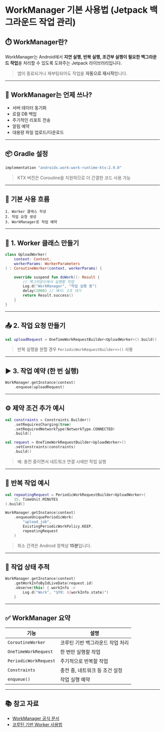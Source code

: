# WorkManager 기본 사용법 (Jetpack 백그라운드 작업 관리)

## ⏱️ WorkManager란?

WorkManager는 Android에서 **지연 실행, 반복 실행, 조건부 실행이 필요한 백그라운드 작업**을 처리할 수 있도록 도와주는 Jetpack 라이브러리입니다.

> 앱이 종료되거나 재부팅되어도 작업을 **자동으로 재시작**합니다.

---

## 🎯 WorkManager는 언제 쓰나?

- 서버 데이터 동기화
- 로컬 DB 백업
- 주기적인 리포트 전송
- 알림 예약
- 대용량 파일 업로드/다운로드

---

## 📦 Gradle 설정

```gradle
implementation "androidx.work:work-runtime-ktx:2.9.0"
````

> KTX 버전은 Coroutine을 지원하므로 더 간결한 코드 사용 가능

---

## 🧱 기본 사용 흐름

```
1. Worker 클래스 작성
2. 작업 요청 생성
3. WorkManager로 작업 예약
```

---

## 🧪 1. Worker 클래스 만들기

```kotlin
class UploadWorker(
    context: Context,
    workerParams: WorkerParameters
) : CoroutineWorker(context, workerParams) {

    override suspend fun doWork(): Result {
        // 백그라운드에서 실행할 작업
        Log.d("WorkManager", "작업 실행 중")
        delay(2000) // 예시: 2초 대기
        return Result.success()
    }
}
```

---

## 📤 2. 작업 요청 만들기

```kotlin
val uploadRequest = OneTimeWorkRequestBuilder<UploadWorker>().build()
```

> 반복 실행을 원할 경우 `PeriodicWorkRequestBuilder<>()` 사용

---

## ▶️ 3. 작업 예약 (한 번 실행)

```kotlin
WorkManager.getInstance(context)
    .enqueue(uploadRequest)
```

---

## ⚙️ 제약 조건 추가 예시

```kotlin
val constraints = Constraints.Builder()
    .setRequiresCharging(true)
    .setRequiredNetworkType(NetworkType.CONNECTED)
    .build()

val request = OneTimeWorkRequestBuilder<UploadWorker>()
    .setConstraints(constraints)
    .build()
```

> 예: 충전 중이면서 네트워크 연결 시에만 작업 실행

---

## 🔁 반복 작업 예시

```kotlin
val repeatingRequest = PeriodicWorkRequestBuilder<UploadWorker>(
    15, TimeUnit.MINUTES
).build()

WorkManager.getInstance(context)
    .enqueueUniquePeriodicWork(
        "upload_job",
        ExistingPeriodicWorkPolicy.KEEP,
        repeatingRequest
    )
```

> 최소 간격은 Android 정책상 **15분**입니다.

---

## 🧾 작업 상태 추적

```kotlin
WorkManager.getInstance(context)
    .getWorkInfoByIdLiveData(request.id)
    .observe(this) { workInfo ->
        Log.d("Work", "상태: ${workInfo.state}")
    }
```

---

## ✅ WorkManager 요약

| 기능                    | 설명                 |
| --------------------- | ------------------ |
| `CoroutineWorker`     | 코루틴 기반 백그라운드 작업 처리 |
| `OneTimeWorkRequest`  | 한 번만 실행할 작업        |
| `PeriodicWorkRequest` | 주기적으로 반복할 작업       |
| `Constraints`         | 충전 중, 네트워크 등 조건 설정 |
| `enqueue()`           | 작업 실행 예약           |

---

## 📚 참고 자료

* [WorkManager 공식 문서](https://developer.android.com/topic/libraries/architecture/workmanager)
* [코루틴 기반 Worker 사용법](https://developer.android.com/topic/libraries/architecture/workmanager/how-to/define-work)
